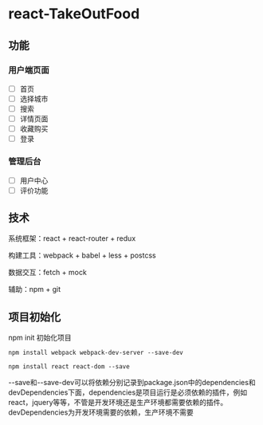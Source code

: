 # react-TakeOutFood

## 功能

### 用户端页面

* [ ] 首页
* [ ] 选择城市
* [ ] 搜索
* [ ] 详情页面
* [ ] 收藏购买
* [ ] 登录

### 管理后台

* [ ] 用户中心
* [ ] 评价功能

## 技术

系统框架：react + react-router + redux

构建工具：webpack + babel + less + postcss

数据交互：fetch + mock

辅助：npm + git

## 项目初始化

npm init 初始化项目

``` node
npm install webpack webpack-dev-server --save-dev

npm install react react-dom --save
```

--save和--save-dev可以将依赖分别记录到package.json中的dependencies和devDependencies下面，dependencies是项目运行是必须依赖的插件，例如react，jquery等等，不管是开发环境还是生产环境都需要依赖的插件。devDependencies为开发环境需要的依赖，生产环境不需要